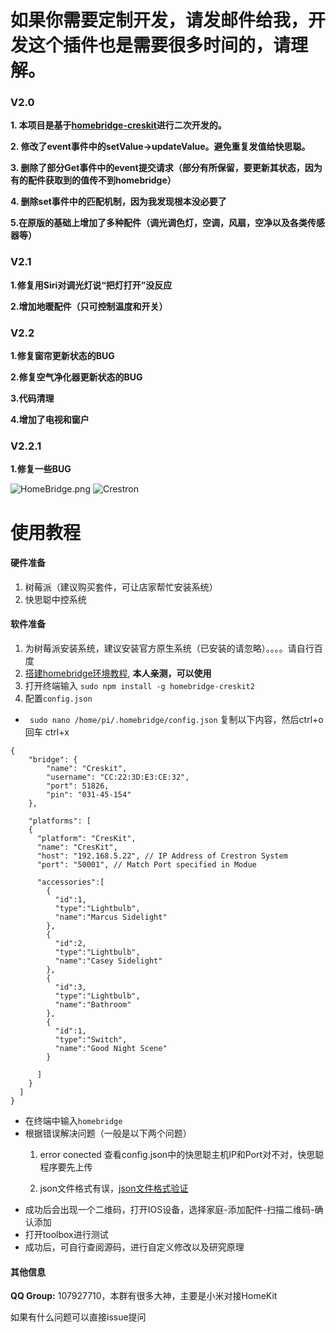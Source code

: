 # 如果你需要定制开发，请发邮件给我，开发这个插件也是需要很多时间的，请理解。
### V2.0

**1. 本项目是基于[homebridge-creskit](https://github.com/marcusadolfsson/homebridge-creskit)进行二次开发的。**

**2. 修改了event事件中的setValue->updateValue。避免重复发值给快思聪。**

**3. 删除了部分Get事件中的event提交请求（部分有所保留，要更新其状态，因为有的配件获取到的值传不到homebridge）**

**4. 删除set事件中的匹配机制，因为我发现根本没必要了**

**5.在原版的基础上增加了多种配件（调光调色灯，空调，风扇，空净以及各类传感器等）**

### V2.1

**1.修复用Siri对调光灯说“把灯打开”没反应**

**2.增加地暖配件（只可控制温度和开关）**

### V2.2
**1.修复窗帘更新状态的BUG**

**2.修复空气净化器更新状态的BUG**

**3.代码清理**

**4.增加了电视和窗户**

### V2.2.1
**1.修复一些BUG**


![HomeBridge.png](https://upload-images.jianshu.io/upload_images/3246153-34905aac5cb382fe.png?imageMogr2/auto-orient/strip%7CimageView2/2/w/1240)
![Crestron](https://upload-images.jianshu.io/upload_images/3246153-847e7112c89bc585.png?imageMogr2/auto-orient/strip%7CimageView2/2/w/1240)

# 使用教程
#### 硬件准备
1. 树莓派（建议购买套件，可让店家帮忙安装系统）
2. 快思聪中控系统

#### 软件准备
1. 为树莓派安装系统，建议安装官方原生系统（已安装的请忽略）。。。。请自行百度
2. [搭建homebridge环境教程](https://github.com/nfarina/homebridge/wiki/Running-HomeBridge-on-a-Raspberry-Pi),    **本人亲测，可以使用**
3. 打开终端输入    `sudo npm install -g homebridge-creskit2`
4. 配置`config.json` 
  - ` sudo nano /home/pi/.homebridge/config.json`
复制以下内容，然后ctrl+o 回车 ctrl+x

```
{
    "bridge": {
        "name": "Creskit",
        "username": "CC:22:3D:E3:CE:32",
        "port": 51826,
        "pin": "031-45-154"
    },

    "platforms": [
    {
      "platform": "CresKit",
      "name": "CresKit",
      "host": "192.168.5.22", // IP Address of Crestron System
      "port": "50001", // Match Port specified in Modue

      "accessories":[
        {
          "id":1,
          "type":"Lightbulb",
          "name":"Marcus Sidelight"
        },
        {
          "id":2,
          "type":"Lightbulb",
          "name":"Casey Sidelight"
        },
        {
          "id":3,
          "type":"Lightbulb",
          "name":"Bathroom"
        },
        {
          "id":1,
          "type":"Switch",
          "name":"Good Night Scene" 
        }

      ]
    }
  ]
}
```

- 在终端中输入`homebridge`
- 根据错误解决问题（一般是以下两个问题）
   1. error conected 查看config.json中的快思聪主机IP和Port对不对，快思聪程序要先上传
   
   2. json文件格式有误，[json文件格式验证](https://jsonlint.com/)
- 成功后会出现一个二维码，打开IOS设备，选择家庭-添加配件-扫描二维码-确认添加
- 打开toolbox进行测试
- 成功后，可自行查阅源码，进行自定义修改以及研究原理

#### 其他信息

**QQ Group:** 107927710，本群有很多大神，主要是小米对接HomeKit

如果有什么问题可以直接issue提问












